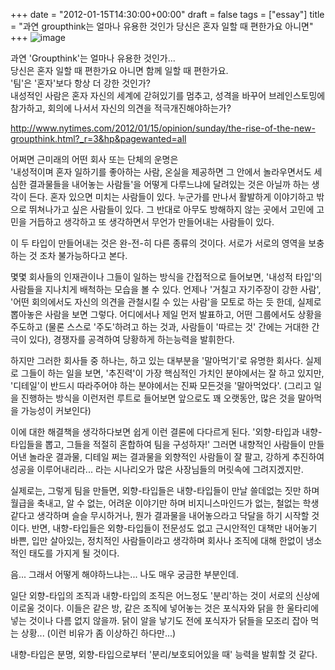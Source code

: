 +++
date = "2012-01-15T14:30:00+00:00"
draft = false
tags = ["essay"]
title = "과연 groupthink는 얼마나 유용한 것인가 당신은 혼자 일할 때 편한가요 아니면"
+++
![image](/tumblr_img/2012-01-15--groupthink-/9ec1069a197c19f363d23bc137c5d117514da5eaaad5ca29f74c78bb77e42e6d.jpg)



과연 'Groupthink'는 얼마나 유용한 것인가...  
당신은 혼자 일할 때 편한가요 아니면 함께 일할 때 편한가요.  
'팀'은 '혼자'보다 항상 더 강한 것인가?  
내성적인 사람은 혼자 자신의 세계에 갇혀있기를 멈추고, 성격을 바꾸어 브레인스토밍에 참가하고, 회의에 나서서 자신의 의견을 적극개진해야하는가?

http://www.nytimes.com/2012/01/15/opinion/sunday/the-rise-of-the-new-groupthink.html?_r=3&hp&pagewanted=all

어쩌면 근미래의 어떤 회사 또는 단체의 운명은  
'내성적이며 혼자 일하기를 좋아하는 사람, 온실을 제공하면 그 안에서 놀라우면서도 세심한 결과물들을 내어놓는 사람들'을 어떻게 다루느냐에 달려있는 것은 아닐까 하는 생각이 든다. 혼자 있으면 미치는 사람들이 있다. 누군가를 만나서 활발하게 이야기하고 밖으로 뛰쳐나가고 싶은 사람들이 있다. 그 반대로 아무도 방해하지 않는 곳에서 고민에 고민을 거듭하고 생각하고 또 생각하면서 무언가 만들어내는 사람들이 있다.

이 두 타입이 만들어내는 것은 완-전-히 다른 종류의 것이다. 서로가 서로의 영역을 보충하는 것 조차 불가능하다고 본다.

몇몇 회사들의 인재관이나 그들이 일하는 방식을 간접적으로 들어보면, '내성적 타입'의 사람들을 지나치게 배척하는 모습을 볼 수 있다. 언제나 '거칠고 자기주장이 강한 사람', '어떤 회의에서도 자신의 의견을 관철시킬 수 있는 사람'을 모토로 하는 듯 한데, 실제로 뽑아놓은 사람을 보면 그렇다. 어디에서나 제일 먼저 발표하고, 어떤 그룹에서도 상황을 주도하고 (물론 스스로 '주도'하려고 하는 것과, 사람들이 '따르는 것' 간에는 거대한 간극이 있다), 경쟁자를 공격하여 당황하게 하는능력을 발휘한다.

하지만 그러한 회사들 중 하나는, 하고 있는 대부분을 '말아먹기'로 유명한 회사다. 실제로 그들이 하는 일을 보면, '추진력'이 가장 핵심적인 가치인 분야에서는 잘 하고 있지만, '디테일'이 반드시 따라주어야 하는 분야에서는 진짜 모든것을 '말아먹었다'. (그리고 일을 진행하는 방식을 이런저런 루트로 들어보면 앞으로도 꽤 오랫동안, 많은 것을 말아먹을 가능성이 커보인다)

이에 대한 해결책을 생각하다보면 쉽게 이런 결론에 다다르게 된다. '외향-타입과 내향-타입들을 뽑고, 그들을 적절히 혼합하여 팀을 구성하자!' 그러면 내향적인 사람들이 만들어낸 놀라운 결과물, 디테일 쩌는 결과물을 외향적인 사람들이 잘 팔고, 강하게 추진하여 성공을 이루어내리라... 라는 시나리오가 많은 사장님들의 머릿속에 그려지겠지만.

실제로는, 그렇게 팀을 만들면, 외향-타입들은 내향-타입들이 만날 쓸데없는 짓만 하며 월급을 축내고, 알 수 없는, 어려운 이야기만 하며 비지니스마인드가 없는, 철없는 학생같다고 생각하며 슬슬 무시하거나, 뭔가 결과물을 내어놓으라고 닥달을 하기 시작할 것이다. 반면, 내향-타입들은 외향-타입들이 전문성도 없고 근시안적인 대책만 내어놓기 바쁜, 입만 살아있는, 정치적인 사람들이라고 생각하며 회사나 조직에 대해 한없이 냉소적인 태도를 가지게 될 것이다.

음... 그래서 어떻게 해야하느냐는... 나도 매우 궁금한 부분인데.

일단 외향-타입의 조직과 내향-타입의 조직은 어느정도 '분리'하는 것이 서로의 신상에 이로울 것이다. 이들은 같은 방, 같은 조직에 넣어놓는 것은 포식자와 닭을 한 울타리에 넣는 것이나 다름 없지 않을까. 닭이 알을 낳기도 전에 포식자가 닭들을 모조리 잡아 먹는 상황... (이런 비유가 좀 이상하긴 하다만...)

내향-타입은 분명, 외향-타입으로부터 '분리/보호되어있을 때' 능력을 발휘할 것 같다. 
